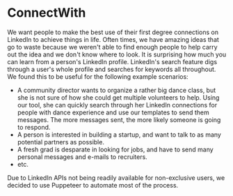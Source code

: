 # ConnectWith

We want people to make the best use of their first degree connections on LinkedIn to achieve things in life. Often times, we have amazing ideas that go to waste because we weren't able to find enough people to help carry out the idea and we don't know where to look. It is surprising how much you can learn from a person's LinkedIn profile. LinkedIn's search feature digs through a user's whole profile and searches for keywords all throughout. We found this to be useful for the following example scenarios: 

- A community director wants to organize a rather big dance class, but she is not sure of how she could get multiple volunteers to help. Using our tool, she can quickly search through her LinkedIn connections for people with dance experience and use our templates to send them messages. The more messages sent, the more likely someone is going to respond.
- A person is interested in building a startup, and want to talk to as many potential partners as possible.
- A fresh grad is desparate in looking for jobs, and have to send many personal messages and e-mails to recruiters. 
- etc.

Due to LinkedIn APIs not being readily available for non-exclusive users, we decided to use Puppeteer to automate most of the process. 
